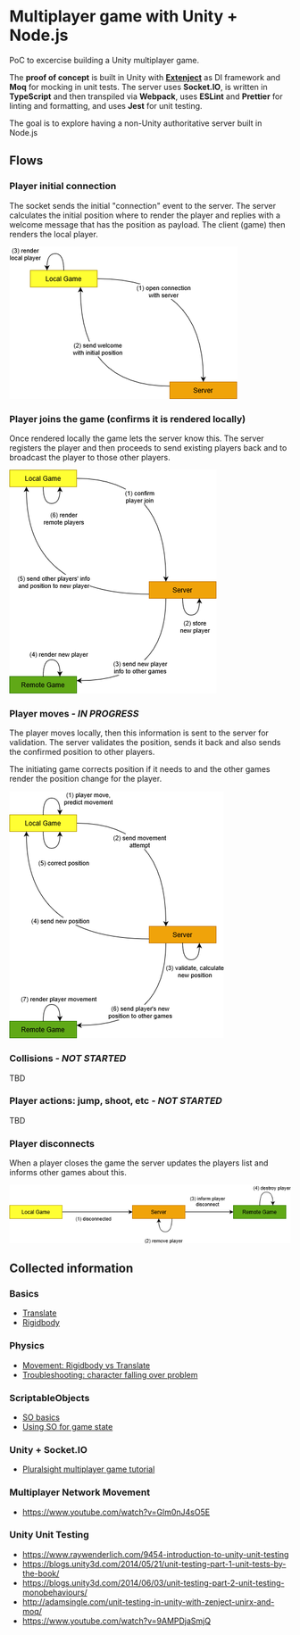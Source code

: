 ﻿# Multiplayer game with Unity + Node.js

PoC to excercise building a Unity multiplayer game.

The **proof of concept** is built in Unity with **[Extenject](https://assetstore.unity.com/packages/tools/utilities/extenject-dependency-injection-ioc-157735)** as DI framework and **Moq** for mocking in unit tests. The server uses **Socket.IO**, is written in **TypeScript** and then transpiled via **Webpack**, uses **ESLint** and **Prettier** for linting and formatting, and uses **Jest** for unit testing.

The goal is to explore having a non-Unity authoritative server built in Node.js

## Flows

### Player initial connection

The socket sends the initial "connection" event to the server. The server calculates the initial position where to render the player and replies with a welcome message that has the position as payload. The client (game) then renders the local player.

![Player Connects](./docs/events-Player_Connects.png)

### Player joins the game (confirms it is rendered locally)

Once rendered locally the game lets the server know this. The server registers the player and then proceeds to send existing players back and to broadcast the player to those other players.

![Player Joins](./docs/events-Player_Joins_The_Game.png)

### Player moves *- IN PROGRESS*

The player moves locally, then this information is sent to the server for validation. The server validates the position, sends it back and also sends the confirmed position to other players. 

The initiating game corrects position if it needs to and the other games render the position change for the player.

![Player Joins](./docs/events-Player_Moves.png)

### Collisions *- NOT STARTED*

TBD

### Player actions: jump, shoot, etc *- NOT STARTED*

TBD

### Player disconnects

When a player closes the game the server updates the players list and informs other games about this.

![Player Joins](./docs/events-Player_Disconnects.png)

## Collected information

### Basics

- [Translate](https://docs.unity3d.com/Manual/class-Transform.html)
- [Rigidbody](https://docs.unity3d.com/Manual/class-Rigidbody.html)

### Physics

- [Movement: Rigidbody vs Translate](https://www.youtube.com/watch?v=ixM2W2tPn6c)
- [Troubleshooting: character falling over problem](https://forum.unity.com/threads/character-falling-over-problem.160027/)

### ScriptableObjects

- [SO basics](https://www.youtube.com/watch?v=aPXvoWVabPY)
- [Using SO for game state](https://www.youtube.com/watch?v=55eB8_CctAM)


### Unity + Socket.IO

- [Pluralsight multiplayer game tutorial](https://app.pluralsight.com/library/courses/unity-multiplayer-game-dev-node-2454/table-of-contents)

### Multiplayer Network Movement

- https://www.youtube.com/watch?v=Glm0nJ4sO5E

### Unity Unit Testing

- https://www.raywenderlich.com/9454-introduction-to-unity-unit-testing
- https://blogs.unity3d.com/2014/05/21/unit-testing-part-1-unit-tests-by-the-book/
- https://blogs.unity3d.com/2014/06/03/unit-testing-part-2-unit-testing-monobehaviours/
- http://adamsingle.com/unit-testing-in-unity-with-zenject-unirx-and-moq/
- https://www.youtube.com/watch?v=9AMPDjaSmjQ